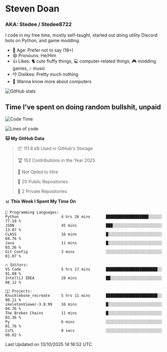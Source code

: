 # Steven Doan
### AKA: Stedee / Stedee8722
I code in my free time, mostly self-taught, started out doing utility Discord bots on Python, and game modding.

- 🤔 Age: Prefer not to say (18+)
- 😄 Pronouns: He/Him
- 👍 Likes: 🐈 cute fluffy things, 💻 computer-related things, 🎮 modding games, 🎶 music
- 👎 Dislikes: Pretty much nothing
- 🥹 Wanna know more about computers

![GitHub stats](https://github-readme-stats-iota-mocha-40.vercel.app/api?username=Stedee8722&show=prs_merged,prs_merged_percentage&show_icons=true&theme=transparent)

## Time I've spent on doing random bullshit, unpaid
<!--START_SECTION:Time I've spent on doing random bullshit, unpaid-->
![Code Time](http://img.shields.io/badge/Code%20Time-354%20hrs%2041%20mins-blue)

![Lines of code](https://img.shields.io/badge/From%20Hello%20World%20I%27ve%20Written-89.3%20thousand%20lines%20of%20code-blue)

**🐱 My GitHub Data** 

> 📦 111.8 kB Used in GitHub's Storage 
 > 
> 🏆 153 Contributions in the Year 2025
 > 
> 🚫 Not Opted to Hire
 > 
> 📜 20 Public Repositories 
 > 
> 🔑 2 Private Repositories 
 > 
📊 **This Week I Spent My Time On** 

```text
💬 Programming Languages: 
Python                   4 hrs 26 mins       ███████████████████░░░░░░   77.10 % 
JSON                     45 mins             ███░░░░░░░░░░░░░░░░░░░░░░   13.07 % 
CLASS                    16 mins             █░░░░░░░░░░░░░░░░░░░░░░░░   04.76 % 
Java                     11 mins             █░░░░░░░░░░░░░░░░░░░░░░░░   03.36 % 
Git Config               3 mins              ░░░░░░░░░░░░░░░░░░░░░░░░░   01.07 % 

🔥 Editors: 
VS Code                  5 hrs 17 mins       ███████████████████████░░   91.88 % 
IntelliJ IDEA            28 mins             ██░░░░░░░░░░░░░░░░░░░░░░░   08.12 % 

🐱‍💻 Projects: 
Knucklebone_recreate     5 hrs 11 mins       ███████████████████████░░   90.11 % 
skeletonViewer-3.8.99    16 mins             █░░░░░░░░░░░░░░░░░░░░░░░░   04.76 % 
The Broken Chains        11 mins             █░░░░░░░░░░░░░░░░░░░░░░░░   03.36 % 
Py                       6 mins              ░░░░░░░░░░░░░░░░░░░░░░░░░   01.76 % 
CoTL                     0 secs              ░░░░░░░░░░░░░░░░░░░░░░░░░   00.02 % 
```


 Last Updated on 13/10/2025 14:16:52 UTC
<!--END_SECTION:Time I've spent on doing random bullshit, unpaid-->
